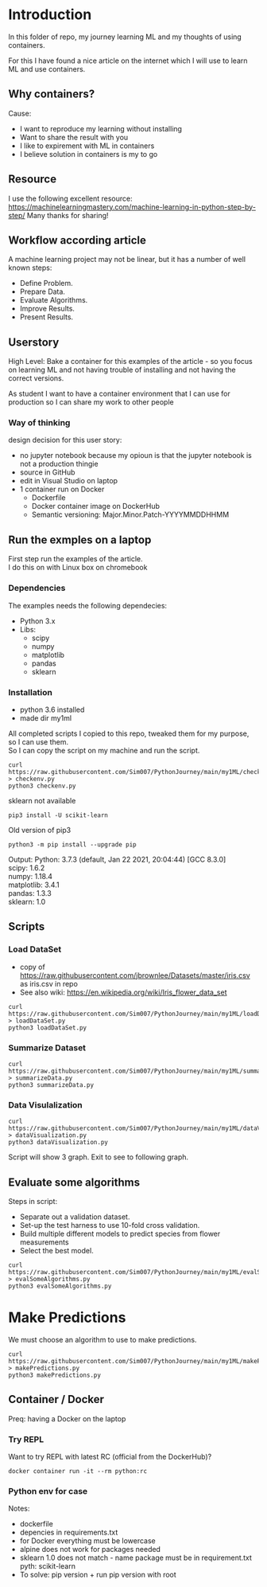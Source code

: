 # Introduction
In this folder of repo, my journey learning ML and my thoughts of using containers.  

For this I have found a nice article on the internet which I will use to learn ML and use containers.

## Why containers?
Cause:
- I want to reproduce my learning without installing
- Want to share the result with you
- I like to expirement with ML in containers
- I believe solution in containers is my to go  

## Resource
I use the following excellent resource:  
https://machinelearningmastery.com/machine-learning-in-python-step-by-step/ 
Many thanks for sharing!

## Workflow according article
A machine learning project may not be linear, but it has a number of well known steps:  

- Define Problem.
- Prepare Data.
- Evaluate Algorithms.
- Improve Results.
- Present Results.

## Userstory
High Level: Bake a container for this examples of the article - so you focus on learning ML and not having trouble of installing and not having the correct versions. 

As student I want to have a container environment that I can use for production so I can share my work to other people

### Way of thinking
design decision for this user story:
- no jupyter notebook because my opioun is that the jupyter notebook is not a production thingie
- source in GitHub
- edit in Visual Studio on laptop
- 1 container run on Docker
  - Dockerfile
  - Docker container image on DockerHub
  - Semantic versioning: Major.Minor.Patch-YYYYMMDDHHMM

## Run the exmples on a laptop

First step run the examples of the article.   
I do this on with Linux box on chromebook  

### Dependencies
The examples needs the following dependecies:
- Python 3.x
- Libs:  
  - scipy
  - numpy
  - matplotlib
  - pandas
  - sklearn  

### Installation
- python 3.6 installed
- made dir my1ml

All completed scripts I copied to this repo, tweaked them for my purpose, so I can use them.  
So I can copy the script on my machine and run the script.

```
curl https://raw.githubusercontent.com/Sim007/PythonJourney/main/my1ML/checkenv.py > checkenv.py  
python3 checkenv.py
```
sklearn not available
```
pip3 install -U scikit-learn
```
Old version of pip3
```
python3 -m pip install --upgrade pip
```
Output:
Python: 3.7.3 (default, Jan 22 2021, 20:04:44) 
[GCC 8.3.0]  
scipy: 1.6.2  
numpy: 1.18.4  
matplotlib: 3.4.1  
pandas: 1.3.3  
sklearn: 1.0  

## Scripts

### Load DataSet
- copy of https://raw.githubusercontent.com/jbrownlee/Datasets/master/iris.csv as iris.csv in repo  
- See also wiki: https://en.wikipedia.org/wiki/Iris_flower_data_set   

```
curl https://raw.githubusercontent.com/Sim007/PythonJourney/main/my1ML/loadDataSet.py > loadDataSet.py
python3 loadDataSet.py
```

### Summarize Dataset
```
curl https://raw.githubusercontent.com/Sim007/PythonJourney/main/my1ML/summarizeData.py > summarizeData.py
python3 summarizeData.py
```

### Data Visulalization
```
curl https://raw.githubusercontent.com/Sim007/PythonJourney/main/my1ML/dataVisualization.py > dataVisualization.py
python3 dataVisualization.py
```
Script will show 3 graph. Exit to see to following graph.

## Evaluate some algorithms
Steps in script:

- Separate out a validation dataset.
- Set-up the test harness to use 10-fold cross validation.
- Build multiple different models to predict species from flower measurements
- Select the best model.

```
curl https://raw.githubusercontent.com/Sim007/PythonJourney/main/my1ML/evalSomeAlgorithms.py > evalSomeAlgorithms.py
python3 evalSomeAlgorithms.py
```

# Make Predictions
We must choose an algorithm to use to make predictions.  

```
curl https://raw.githubusercontent.com/Sim007/PythonJourney/main/my1ML/makePredictions.py > makePredictions.py
python3 makePredictions.py
```

## Container / Docker
Preq: having a Docker on the laptop  

### Try REPL
Want to try REPL with latest RC (official from the DockerHub)?
```
docker container run -it --rm python:rc
```
### Python env for case
Notes:
- dockerfile
- depencies in requirements.txt
- for Docker everything must be lowercase
- alpine does not work for packages needed
- sklearn 1.0 does not match - name package must be in requirement.txt pyth: scikit-learn
- To solve: pip version + run pip version with root

